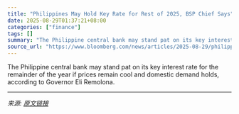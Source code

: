 ```yaml
---
title: "Philippines May Hold Key Rate for Rest of 2025, BSP Chief Says"
date: 2025-08-29T01:37:21+08:00
categories: ["finance"]
tags: []
summary: "The Philippine central bank may stand pat on its key interest rate for the remainder of the year if prices remain cool and domestic demand holds, according to Governor Eli Remolona."
source_url: "https://www.bloomberg.com/news/articles/2025-08-29/philippines-bsp-may-cut-or-keep-rate-with-eye-on-economy-tariff"
---
```


The Philippine central bank may stand pat on its key interest rate for the remainder of the year if prices remain cool and domestic demand holds, according to Governor Eli Remolona.

---

*来源: [原文链接](https://www.bloomberg.com/news/articles/2025-08-29/philippines-bsp-may-cut-or-keep-rate-with-eye-on-economy-tariff)*

